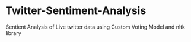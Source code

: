 # Twitter-Sentiment-Analysis
Sentient Analysis of Live twitter data using Custom Voting Model and nltk library
